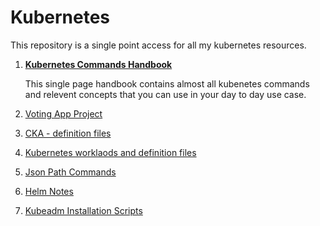 # Kubernetes

This repository is a single point access for all my kubernetes resources.

1. [**Kubernetes Commands Handbook**](/learn-kubernetes/README.md)

   This single page handbook contains almost all kubenetes commands and relevent concepts that you can use in your day to day use case.

2. [Voting App Project](/voting-app/)
3. [CKA - definition files](/cka-definition-files/)
4. [Kubernetes worklaods and definition files](/kube-definition-files/)
5. [Json Path Commands](/json-path/json-path.sh)
6. [Helm Notes](/helm/notes.md)
7. [Kubeadm Installation Scripts](/kubeadm/)
